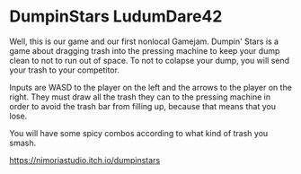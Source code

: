 # DumpinStars LudumDare42
Well, this is our game and our first nonlocal Gamejam. Dumpin' Stars is a game about dragging trash into the pressing machine to keep your dump clean to not to run out of space. To not to colapse your dump, you will send your trash to your competitor. 

Inputs are WASD to the player on the left and the arrows to the player on the right. They must draw all the trash they can to the pressing machine in order to avoid the trash bar from filling up, because that means that you lose.

You will have some spicy combos according to what kind of trash you smash.

https://nimoriastudio.itch.io/dumpinstars
